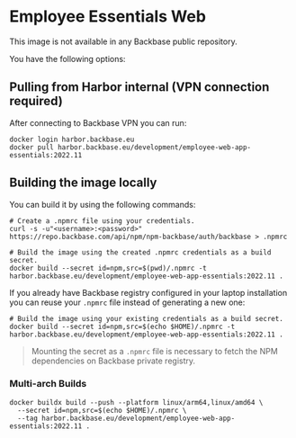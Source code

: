 # Employee Essentials Web

This image is not available in any Backbase public repository. 

You have the following options:

## Pulling from Harbor internal (VPN connection required)

After connecting to Backbase VPN you can run:
```shell
docker login harbor.backbase.eu
docker pull harbor.backbase.eu/development/employee-web-app-essentials:2022.11
```

## Building the image locally

You can build it by using the following commands:

```shell
# Create a .npmrc file using your credentials.
curl -s -u"<username>:<password>" https://repo.backbase.com/api/npm/npm-backbase/auth/backbase > .npmrc

# Build the image using the created .npmrc credentials as a build secret.
docker build --secret id=npm,src=$(pwd)/.npmrc -t harbor.backbase.eu/development/employee-web-app-essentials:2022.11 .
```

If you already have Backbase registry configured in your laptop installation you can reuse your `.npmrc` file instead of generating a new one:
```shell
# Build the image using your existing credentials as a build secret.
docker build --secret id=npm,src=$(echo $HOME)/.npmrc -t harbor.backbase.eu/development/employee-web-app-essentials:2022.11 .
```

> Mounting the secret as a `.npmrc` file is necessary to fetch the NPM dependencies on Backbase private registry.

### Multi-arch Builds

```shell
docker buildx build --push --platform linux/arm64,linux/amd64 \
  --secret id=npm,src=$(echo $HOME)/.npmrc \
  --tag harbor.backbase.eu/development/employee-web-app-essentials:2022.11 .
```
